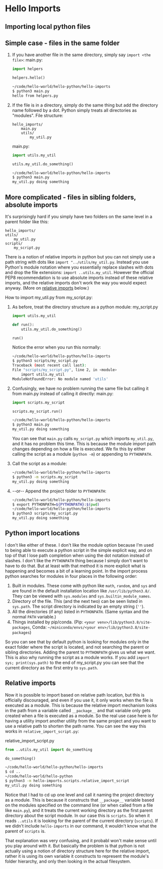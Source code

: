 # Hello Imports
## Importing local python files

## Simple case - files in the same folder

1. If you have another file in the same directory, simply say `import <the file>`:
    main.py:
    ```python
    import helpers

    helpers.hello()
    ```
    ```bash
    ~/code/hello-world/hello-python/hello-imports
    $ python3 main.py 
    hello from helpers.py
    ```
2. If the file is in a directory, simply do the same thing but add the directory name followed by a dot. Python simply treats all directories as "modules".
    File structure:
    ```
    hello_imports/
        main.py
        utils/
            my_util.py
    ```
    main.py:
    ```python
    import utils.my_util

    utils.my_util.do_something()
    ```

    ```bash
    ~/code/hello-world/hello-python/hello-imports
    $ python3 main.py 
    my_util.py doing something
    ```

## More complicated - files in sibling folders, absolute imports

It's surprisingly hard if you simply have two folders on the same level in a parent folder like this:
```
hello_imports/
utils/
    my_util.py
scripts/
    my_script.py
```    
There is a notion of relative imports in python but you can not simply use a path string with dots like `import "../utils/my_util.py`. Instead you use Python's module notation where you essentially replace slashes with dots and drop the file extensions: `import ..utils.my_util`. However the official PEP8 recommendation is to use absolute imports instead of these relative imports, and the relative imports don't work the way you would expect anyway. (More on [relative imports](#Relative-imports) below.)

How to import my_util.py from my_script.py:
1. As before, treat the directory structure as a python module:
    my_script.py
    ```python
    import utils.my_util

    def run():
        utils.my_util.do_something()

    run()
    ```

    Notice the error when you run this normally:
    ```bash
    ~/code/hello-world/hello-python/hello-imports
    $ python3 scripts/my_script.py 
    Traceback (most recent call last):
    File "scripts/my_script.py", line 2, in <module>
        import utils.my_util
    ModuleNotFoundError: No module named 'utils'
    ```

2. Confusingly, we have no problem running the same file but calling it from main.py instead of calling it directly:
    main.py:
    ```python
    import scripts.my_script

    scripts.my_script.run()
    ```

    ```bash
    ~/code/hello-world/hello-python/hello-imports
    $ python3 main.py 
    my_util.py doing something
    ```

    You can see that `main.py` calls `my_script.py` which imports `my_util.py`, and it has no problem this time. This is because the module import path changes depending on how a file is executed. We fix this by either calling the script as a module (`python -m`) or appending to `PYTHONPATH`.

2. Call the script as a module:
    ```bash
    ~/code/hello-world/hello-python/hello-imports
    $ python3 -m scripts.my_script
    my_util.py doing something
    ```

3. --or-- Append the project folder to `PYTHONPATH`:
    ```bash
    ~/code/hello-world/hello-python/hello-imports
    $ export PYTHONPATH=${PYTHONPATH}:$(pwd)
    ~/code/hello-world/hello-python/hello-imports
    $ python3 scripts/my_script.py 
    my_util.py doing something
    ```

## Python import locations

I don't like either of these. I don't like the module option because I'm used to being able to execute a python script in the simple explicit way, and on top of that I lose path completion when using the dot notation instead of slashes. I don't like the `PYTHONPATH` thing because I simply don't want to have to do that. But at least with that method it is more explicit what is happening and becomes a bit of a learning point. In the import process python searches for modules in four places in the following order:

1. Built in modules. These come with python like `math`, `random`, and `sys` and are found in the default installation location like `/usr/lib/python3.8/`. They can be viewed with `sys.modules` and `sys.builtin_module_names`.
2. Directory of the file. This (and the next two) can be seen listed in `sys.path`. The script directory is indicated by an empty string (`''`).
3. All the directories (if any) listed in `PYTHONPATH`. (Same syntax and the normal `PATH` variable.)
4. Things installed by pip/conda. (Pip: `<your venv>/lib/python3.8/site-packages`, Conda: `~/miniconda/envs/<your env>/lib/python3.8/site-packages`)

So you can see that by default python is looking for modules only in the exact folder where the script is located, and not searching the parent or sibling directories. Adding the parent to `PYTHONPATH` gives us what we want. This is also why running the script as a module works. If you add `import sys; print(sys.path)` to the end of my_script.py you can see that the current directory as the first entry to `sys.path`.

## Relative imports

Now it is possible to import based on relative path location, but this is officially discouraged, and even if you use it, it only works when the file is executed as a module. This is because the relative import mechanism looks in the path from a variable called `__package__` and that variable only gets created when a file is executed as a module. So the real use case here is for having a utility import another utility from the same project and you want to use a relative path to shorten the path name. You can see the way this works in `relative_import_script.py`:

relative_import_script.py
```python
from ..utils.my_util import do_something

do_something()
```

```bash
~/code/hello-world/hello-python/hello-imports
$ cd ..
~/code/hello-world/hello-python
$ python3 -m hello-imports.scripts.relative_import_script
my_util.py doing something
```

Notice that I had to cd up one level and call it naming the project directory as a module. This is because it constructs that `__package__` variable based on the modules specified on the command line (or when called from a file like `main.py`), and it treats the current working directory as the first parent directory about the script module. In our case this is `scripts`. So when it reads `..utils` it is looking for the parent of the current directory (`scripts`). If we didn't include `hello-imports` in our command, it wouldn't know what the parent of `scripts` is. 

That explanation was very confusing, and it probabl won't make sense until you play around with it. But basically the problem is that python is not actually using a notion of directory structure here for the relative import, rather it is using its own variable it constructs to represent the module's folder hierarchy, and only then looking in the actual filesystem.